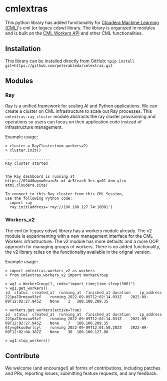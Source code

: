 # cmlextras

This python library has added functionality for [Cloudera Machine Learning (CML)](https://docs.cloudera.com/machine-learning/cloud/product/topics/ml-product-overview.html#cdsw_overview)'s cml (or legacy cdsw) library. The library is organized in modules and is built on the [CML Workers API](https://docs.cloudera.com/machine-learning/cloud/distributed-computing/topics/ml-workers-api.html) and other CML functionalities.

## Installation
This library can be installed directly from GitHub:
```%pip install git+https://github.com/peterableda/cmlextras.git```

## Modules

### Ray
Ray is a unified framework for scaling AI and Python applications. We can create a cluster on CML infrastructure to scale out Ray processes. This `cmlextras.ray_cluster` module abstracts the ray cluster provisioning and operations so users can focus on their application code instead of infrastructure management. 

Example usage:
```
> cluster = RayCluster(num_workers=2)
> cluster.init()

--------------------
Ray cluster started
--------------------

The Ray dashboard is running at 
https://024d0wpuw0eain8r.ml-4c5feac0-3ec.go01-dem.ylcu-atmi.cloudera.site/

To connect to this Ray cluster from this CML Session, 
use the following Python code:
  import ray
  ray.init(address='ray://100.100.127.74:10001')

```

### Workers_v2
The cml (or legacy cdsw) library has a workers module already. The v2 module is experimenting with a new management interface for the CML Workers infrastructure. The v2 module has more defaults and a more OOP approach for managing groups of workers. There is no added functionality, the v2 library relies on the functionality available in the orignal version. 

Example usage:
```
> import cmlextras.workers_v2 as workers
> from cmlextras.workers_v2 import WorkerGroup

> wg1 = WorkerGroup(1, code="import time;time.sleep(300)")
> wg1.get_workers()
id	status	created_at	running_at	finished_at	duration	ip_address
221pa78rmzau93zf	running	2022-09-09T12:02:14.031Z	2022-09-09T12:02:27.945Z	None	1	100.100.209.35

> workers.get_workers(active=True)
id	status	created_at	running_at	finished_at	duration	ip_address
221pa78rmzau93zf	running	2022-09-09T12:02:14.031Z	2022-09-09T12:02:27.945Z	None	7	100.100.209.35
6tyvg0kuu0wrlcyl	running	2022-09-09T12:01:50.282Z	2022-09-09T12:02:04.387Z	None	30	100.100.127.80

> wg1.stop_workers()
```


## Contribute 
We welcome (and encourage!) all forms of contributions, including patches and PRs, reporting issues, submitting feature requests, and any feedback. 

